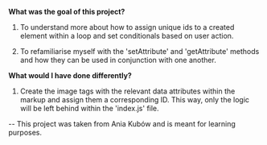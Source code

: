 **What was the goal of this project?**

1. To understand more about how to assign unique ids to a created element within a loop and set conditionals based on user action.

2. To refamiliarise myself with the 'setAttribute' and 'getAttribute' methods and how they can be used in conjunction with one another.

**What would I have done differently?** 

1. Create the image tags with the relevant data attributes within the markup and assign them a corresponding ID. This way, only the logic will be left behind within the 'index.js' file.

-- This project was taken from Ania Kubów and is meant for learning purposes.